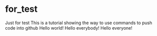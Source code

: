 # for_test
Just for test
This is a tutorial showing the way to use commands to push code into github
Hello world!
Hello everybody!
Hello everyone!
